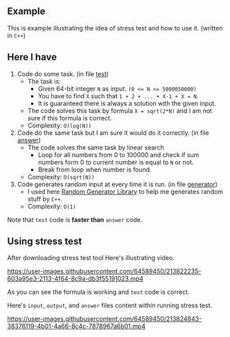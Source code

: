 ## Example

This is example illustrating the idea of stress test and how to use it. (written in `C++`)

## Here I have
1. Code do some task. (in file [test](https://github.com/Omar622/Stress-test/blob/main/example/test.cpp))
    - The task is:
        - Given 64-bit integer `N` as input. `(0 <= N <= 5000050000)`
        - You have to find `X` such that `1 + 2 + ... + X-1 + X = N`.
        - It is guaranteed there is always a solution with the given input.
    - The code solves this task by formula `X = sqrt(2*N)` and I am not sure if this formula is correct.
    - Complexity: `O(log(N))`
2. Code do the same task but I am sure it would do it correctly. (in file [answer](https://github.com/Omar622/Stress-test/blob/main/example/answer.cpp))
    - The code solves the same task by linear search
        - Loop for all numbers from 0 to 100000 and check if sum numbers form 0 to current number is equal to `N` or not.
        - Break from loop when number is found.
    - Complexity: `O(sqrt(N))`
3. Code generates random input at every time it is run. (in file [generator](https://github.com/Omar622/Stress-test/blob/main/example/generator.cpp))
    - I used here [Random Generator Library](https://github.com/Omar622/Random-generator) to help me generates random stuff by `C++`.
    - Complexity: `O(1)`

Note that `test` code is <strong>faster than</strong> `answer` code.

## Using stress test

After downloading stress test tool Here's illustrating video.

https://user-images.githubusercontent.com/64589450/213822235-603a95e3-2113-4f64-8c9a-db3f55191023.mp4

As you can see the formula is working and `test` code is correct.

Here's `input`, `output`, and `answer` files content within running stress test.

https://user-images.githubusercontent.com/64589450/213824843-38376119-4b01-4a66-8c4c-7878967a6b01.mp4
